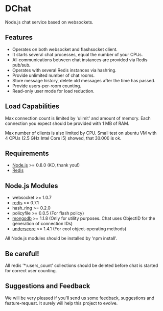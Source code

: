 DChat
=====

Node.js chat service based on websockets.

Features
--------

* Operates on both websocket and flashsocket client.
* It starts several chat processes, equal the number of your CPUs.
* All communications between chat instances are provided via Redis pub/sub.
* Operates with several Redis instances via hashring.
* Provide unlimited number of chat rooms.
* Store message history, delete old messages after the time has passed.
* Provide users-per-room counting.
* Read-only user mode for load reduction.

Load Capabilities
-----------------

Max connection count is limited by 'ulimit' and amount of memory.
Each connection you expect should be provided with 1 MB of RAM.

Max number of clients is also limited by CPU.
Small test on ubuntu VM with 4 CPUs (2.5 GHz Intel Core i5) showed,
that 30.000 is ok. 

Requirements
------------

* [Node.js](http://nodejs.org/) >= 0.8.0 (KO, thank you!) 
* [Redis](http://redis.io/)

Node.js Modules
---------------

* websocket >= 1.0.7
* [redis](http://redis.io/) >= 0.7.1
* hash_ring >= 0.2.0
* policyfile >= 0.0.5 (For flash policy)
* [mongodb](http://www.mongodb.org/) >= 1.1.8 (Only for utility purposes. Chat uses ObjectID for the generation of connection IDs)
* [underscore](http://underscorejs.org/) >= 1.4.1 (For cool object-operating methods)

All Node.js modules should be installed by 'npm install'.

Be careful!
------------

All redis '*:users_count' collections should be deleted before chat is started 
for correct user counting. 

Suggestions and Feedback
------------------------

We will be very pleased if you'll send us some feedback, suggestions and feature-request.
It surely will help this project to evolve. 